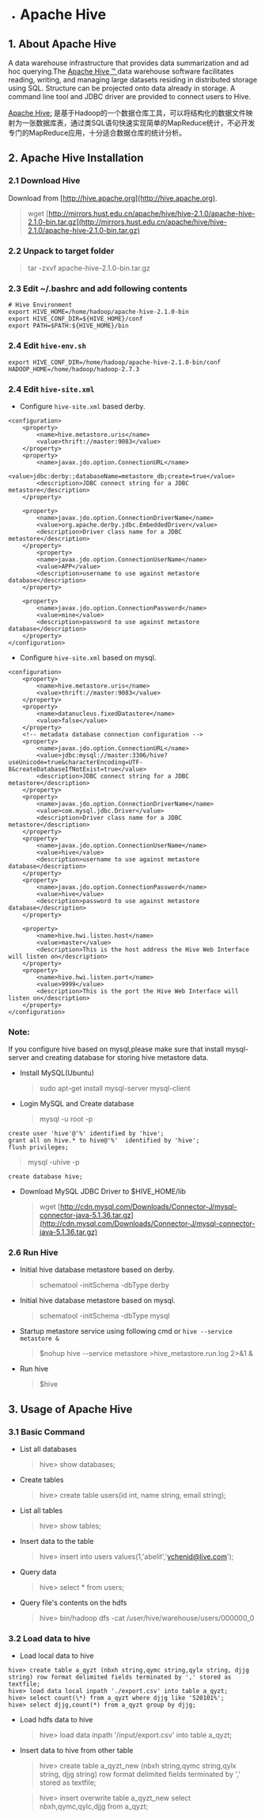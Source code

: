 * # Apache Hive

## 1. About Apache Hive

A data warehouse infrastructure that provides data summarization and ad hoc querying.The [Apache Hive ™ ](http://hive.apache.org/)data warehouse software facilitates reading, writing, and managing large datasets residing in distributed storage using SQL. Structure can be projected onto data already in storage. A command line tool and JDBC driver are provided to connect users to Hive.

[Apache Hive:](http://blog.fens.me/hadoop-family-roadmap/) 是基于Hadoop的一个数据仓库工具，可以将结构化的数据文件映射为一张数据库表，通过类SQL语句快速实现简单的MapReduce统计，不必开发专门的MapReduce应用，十分适合数据仓库的统计分析。

## 2. Apache Hive Installation

### 2.1 Download Hive

Download from [http://hive.apache.org](http://hive.apache.org).

> wget [http://mirrors.hust.edu.cn/apache/hive/hive-2.1.0/apache-hive-2.1.0-bin.tar.gz](http://mirrors.hust.edu.cn/apache/hive/hive-2.1.0/apache-hive-2.1.0-bin.tar.gz)

### 2.2 Unpack to target folder

> tar -zxvf apache-hive-2.1.0-bin.tar.gz

### 2.3 Edit ~/.bashrc and add following contents

```
# Hive Environment
export HIVE_HOME=/home/hadoop/apache-hive-2.1.0-bin
export HIVE_CONF_DIR=${HIVE_HOME}/conf
export PATH=$PATH:${HIVE_HOME}/bin
```

### 2.4 Edit `hive-env.sh`

```
export HIVE_CONF_DIR=/home/hadoop/apache-hive-2.1.0-bin/conf
HADOOP_HOME=/home/hadoop/hadoop-2.7.3
```

### 2.4 Edit `hive-site.xml`

* Configure `hive-site.xml`  based derby.

```
<configuration>
    <property>
        <name>hive.metastore.uris</name>
        <value>thrift://master:9083</value>
    </property>
    <property>
        <name>javax.jdo.option.ConnectionURL</name>
        <value>jdbc:derby:;databaseName=metastore_db;create=true</value>
        <description>JDBC connect string for a JDBC metastore</description>
    </property>

    <property>
        <name>javax.jdo.option.ConnectionDriverName</name>
        <value>org.apache.derby.jdbc.EmbeddedDriver</value>
        <description>Driver class name for a JDBC metastore</description>
    </property>
        <property>
        <name>javax.jdo.option.ConnectionUserName</name>
        <value>APP</value>
        <description>username to use against metastore database</description>
    </property>

    <property>
        <name>javax.jdo.option.ConnectionPassword</name>
        <value>mine</value>
        <description>password to use against metastore database</description>
    </property>
</configuration>
```

* Configure `hive-site.xml`  based on mysql.

```
<configuration>
    <property>  
        <name>hive.metastore.uris</name>  
        <value>thrift://master:9083</value>  
    </property>
    <property>   
        <name>datanucleus.fixedDatastore</name>   
        <value>false</value>   
    </property>
    <!-- metadata database connection configuration -->
    <property>
        <name>javax.jdo.option.ConnectionURL</name>
        <value>jdbc:mysql://master:3306/hive?useUnicode=true&characterEncoding=UTF-8&createDatabaseIfNotExist=true</value>
        <description>JDBC connect string for a JDBC metastore</description>
    </property>
    <property>
        <name>javax.jdo.option.ConnectionDriverName</name>
        <value>com.mysql.jdbc.Driver</value>
        <description>Driver class name for a JDBC metastore</description>
    </property>
    <property>
        <name>javax.jdo.option.ConnectionUserName</name>
        <value>hive</value>
        <description>username to use against metastore database</description>
    </property>
    <property>
        <name>javax.jdo.option.ConnectionPassword</name>
        <value>hive</value>
        <description>password to use against metastore database</description>
    </property>

    <property>
        <name>hive.hwi.listen.host</name>
        <value>master</value>
        <description>This is the host address the Hive Web Interface will listen on</description>
    </property>
    <property>
        <name>hive.hwi.listen.port</name>
        <value>9999</value>
        <description>This is the port the Hive Web Interface will listen on</description>
    </property>
</configuration>
```

### Note:

If you configure hive based on mysql,please make sure that install mysql-server and creating database for storing hive metastore data.

* Install MySQL\(Ubuntu\)

  > sudo apt-get install mysql-server mysql-client

* Login MySQL and Create database

  > mysql -u root -p

```
create user 'hive'@'%' identified by 'hive';
grant all on hive.* to hive@'%'  identified by 'hive';  
flush privileges;
```

> mysql -uhive -p

`create database hive;`

* Download MySQL JDBC Driver to $HIVE\_HOME/lib
  > wget [http://cdn.mysql.com/Downloads/Connector-J/mysql-connector-java-5.1.36.tar.gz](http://cdn.mysql.com/Downloads/Connector-J/mysql-connector-java-5.1.36.tar.gz)

### 2.6 Run Hive

* Initial hive database metastore based on derby.

  > schematool -initSchema -dbType derby

* Initial hive database metastore based on mysql.

  > schematool -initSchema -dbType mysql

* Startup metastore service using following cmd or `hive --service metastore &`

  > $nohup hive --service metastore &gt;hive\_metastore.run.log 2&gt;&1 &

* Run hive

  > $hive

## 3. Usage of Apache Hive

### 3.1 Basic Command

* List all databases

  > hive&gt; show databases;

* Create tables

  > hive&gt; create table users\(id int, name string, email string\);

* List all tables

  > hive&gt; show tables;

* Insert data to the table

  > hive&gt; insert into users values\(1,'abelit','ychenid@live.com'\);

* Query data

  > hive&gt; select \* from users;

* Query file's contents on the hdfs

  > hive&gt; bin/hadoop dfs -cat /user/hive/warehouse/users/000000\_0

### 3.2 Load data to hive

* Load local data to hive

```
hive> create table a_qyzt (nbxh string,qymc string,qylx string, djjg string) row format delimited fields terminated by ',' stored as textfile;
hive> load data local inpath './export.csv' into table a_qyzt;
hive> select count(\*) from a_qyzt where djjg like '520101%';
hive> select djjg,count(*) from a_qyzt group by djjg;
```

* Load hdfs data to hive

  > hive&gt; load data inpath '/input/export.csv' into table a_qyzt;
  
* Insert data to hive from other table

  > hive&gt; create table a_qyzt_new (nbxh string,qymc string,qylx string, djjg string) row format delimited fields terminated by ',' stored as textfile;

  > hive&gt; insert overwrite table a_qyzt_new select nbxh,qymc,qylc,djjg from a_qyzt;
